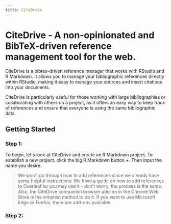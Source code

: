 ```yaml
---
title: CiteDrive
---
```


# CiteDrive - A non-opinionated and BibTeX-driven reference management tool for the web.

CiteDrive is a bibtex-driven reference manager that works with RStudio and R Markdown. It allows you to manage your bibliographic references directly within RStudio, making it easy to manage your sources and insert citations into your documents.

CiteDrive is particularly useful for those working with large bibliographies or collaborating with others on a project, as it offers an easy way to keep track of references and ensure that everyone is using the same bibliographic data.

## Getting Started

### Step 1:

To begin, let's look at CiteDrive and create an R Markdown project. To establish a new project, click the big R Markdown button +. Then input the name you desire.

>We won't go through how to add references since we already have some helpful instructions: We have a guide on how to add references to Overleaf so you may use it - don't worry, the process is the same. Also, the CiteDrive companion browser add-on in the Chrome Web Store is the simplest method to do it. If you want to use Microsoft Edge or Firefox, there are add-ons available.

### Step 2:
